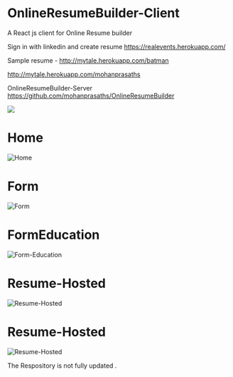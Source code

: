 # OnlineResumeBuilder-Client
A React js client for Online Resume builder

Sign in with linkedin and create resume 
https://realevents.herokuapp.com/

Sample resume - http://mytale.herokuapp.com/batman

http://mytale.herokuapp.com/mohanprasaths

 OnlineResumeBuilder-Server https://github.com/mohanprasaths/OnlineResumeBuilder

<img src="https://user-images.githubusercontent.com/12637959/27423064-04872ade-574e-11e7-8b43-36b0d1ce7e34.gif" />

# Home
![Home](https://user-images.githubusercontent.com/12637959/27423427-31d85584-574f-11e7-95ad-04647b575b97.PNG)
# Form
![Form](https://user-images.githubusercontent.com/12637959/27423440-36f5e4dc-574f-11e7-9257-436d30f66181.PNG)
# FormEducation
![Form-Education](https://user-images.githubusercontent.com/12637959/27423441-38828ce2-574f-11e7-9e51-ae5c59eae1e9.PNG)
# Resume-Hosted
![Resume-Hosted](https://user-images.githubusercontent.com/12637959/27423445-3be36c76-574f-11e7-839d-a6f0457389ec.PNG)
# Resume-Hosted
![Resume-Hosted](https://user-images.githubusercontent.com/12637959/27423450-3f1db7f2-574f-11e7-9fbf-7ac5d1a5441d.PNG)


The Respository is not fully updated .

